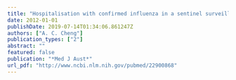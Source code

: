 ```yaml
---
title: "Hospitalisation with confirmed influenza in a sentinel surveillance system in 2010 and 2011"
date: 2012-01-01
publishDate: 2019-07-14T01:34:06.861247Z
authors: ["A. C. Cheng"]
publication_types: ["2"]
abstract: ""
featured: false
publication: "*Med J Aust*"
url_pdf: "http://www.ncbi.nlm.nih.gov/pubmed/22900868"
---
```



